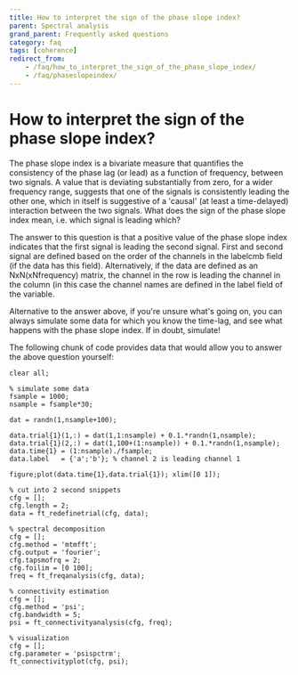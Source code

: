 ```yaml
---
title: How to interpret the sign of the phase slope index?
parent: Spectral analysis
grand_parent: Frequently asked questions
category: faq
tags: [coherence]
redirect_from:
    - /faq/how_to_interpret_the_sign_of_the_phase_slope_index/
    - /faq/phaseslopeindex/
---
```


# How to interpret the sign of the phase slope index?

The phase slope index is a bivariate measure that quantifies the consistency of the phase lag (or lead) as a function of frequency, between two signals. A value that is deviating substantially from zero, for a wider frequency range, suggests that one of the signals is consistently leading the other one, which in itself is suggestive of a 'causal' (at least a time-delayed) interaction between the two signals. What does the sign of the phase slope index mean, i.e. which signal is leading which?

The answer to this question is that a positive value of the phase slope index indicates that the first signal is leading the second signal. First and second signal are defined based on the order of the channels in the labelcmb field (if the data has this field). Alternatively, if the data are defined as an NxN(xNfrequency) matrix, the channel in the row is leading the channel in the column (in this case the channel names are defined in the label field of the variable.

Alternative to the answer above, if you're unsure what's going on, you can always simulate some data for which you know the time-lag, and see what happens with the phase slope index. If in doubt, simulate!

The following chunk of code provides data that would allow you to answer the above question yourself:

    clear all;
    
    % simulate some data
    fsample = 1000;
    nsample = fsample*30;
     
    dat = randn(1,nsample+100);
     
    data.trial{1}(1,:) = dat(1,1:nsample) + 0.1.*randn(1,nsample);
    data.trial{1}(2,:) = dat(1,100+(1:nsample)) + 0.1.*randn(1,nsample);
    data.time{1} = (1:nsample)./fsample;
    data.label   = {'a';'b'}; % channel 2 is leading channel 1
     
    figure;plot(data.time{1},data.trial{1}); xlim([0 1]);
     
    % cut into 2 second snippets
    cfg = [];
    cfg.length = 2;
    data = ft_redefinetrial(cfg, data);
     
    % spectral decomposition
    cfg = [];
    cfg.method = 'mtmfft';
    cfg.output = 'fourier';
    cfg.tapsmofrq = 2;
    cfg.foilim = [0 100];
    freq = ft_freqanalysis(cfg, data);
     
    % connectivity estimation
    cfg = [];
    cfg.method = 'psi';
    cfg.bandwidth = 5;
    psi = ft_connectivityanalysis(cfg, freq);
     
    % visualization
    cfg = [];
    cfg.parameter = 'psispctrm';
    ft_connectivityplot(cfg, psi);
